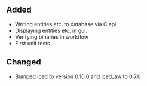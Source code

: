 ## Added
- Writing entities etc. to database via C api.
- Displaying entities etc. in gui.
- Verifying binaries in workflow
- First unit tests

## Changed
- Bumped iced to version 0.10.0 and iced_aw to 0.7.0
